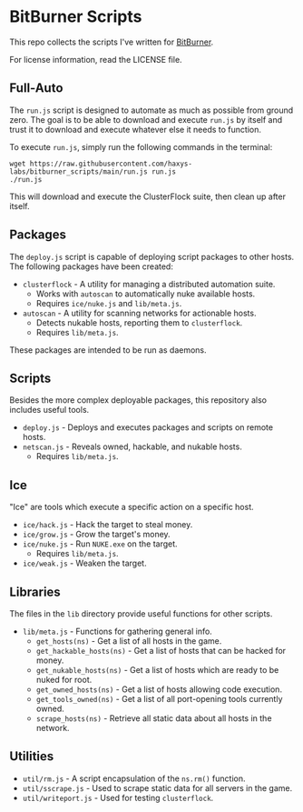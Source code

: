 # BitBurner Scripts

This repo collects the scripts I've written for [BitBurner](https://danielyxie.github.io/bitburner/).

For license information, read the LICENSE file.

## Full-Auto

The `run.js` script is designed to automate as much as possible from ground zero. The goal is to be able to download and execute `run.js` by itself and trust it to download and execute whatever else it needs to function.

To execute `run.js`, simply run the following commands in the terminal:

```
wget https://raw.githubusercontent.com/haxys-labs/bitburner_scripts/main/run.js run.js
./run.js
```

This will download and execute the ClusterFlock suite, then clean up after itself.

## Packages

The `deploy.js` script is capable of deploying script packages to other hosts. The following packages have been created:

* `clusterflock` - A utility for managing a distributed automation suite.
    * Works with `autoscan` to automatically nuke available hosts.
    * Requires `ice/nuke.js` and `lib/meta.js`.
* `autoscan` - A utility for scanning networks for actionable hosts.
    * Detects nukable hosts, reporting them to `clusterflock`.
    * Requires `lib/meta.js`.

These packages are intended to be run as daemons.

## Scripts

Besides the more complex deployable packages, this repository also includes useful tools.

* `deploy.js` - Deploys and executes packages and scripts on remote hosts.
* `netscan.js` - Reveals owned, hackable, and nukable hosts.
    * Requires `lib/meta.js`.

## Ice

"Ice" are tools which execute a specific action on a specific host.

* `ice/hack.js` - Hack the target to steal money.
* `ice/grow.js` - Grow the target's money.
* `ice/nuke.js` - Run `NUKE.exe` on the target.
    * Requires `lib/meta.js`.
* `ice/weak.js` - Weaken the target.

## Libraries

The files in the `lib` directory provide useful functions for other scripts.

* `lib/meta.js` - Functions for gathering general info.
    * `get_hosts(ns)` - Get a list of all hosts in the game.
    * `get_hackable_hosts(ns)` - Get a list of hosts that can be hacked for money.
    * `get_nukable_hosts(ns)` - Get a list of hosts which are ready to be nuked for root.
    * `get_owned_hosts(ns)` - Get a list of hosts allowing code execution.
    * `get_tools_owned(ns)` - Get a list of all port-opening tools currently owned.
    * `scrape_hosts(ns)` - Retrieve all static data about all hosts in the network.

## Utilities

* `util/rm.js` - A script encapsulation of the `ns.rm()` function.
* `util/sscrape.js` - Used to scrape static data for all servers in the game.
* `util/writeport.js` - Used for testing `clusterflock`.